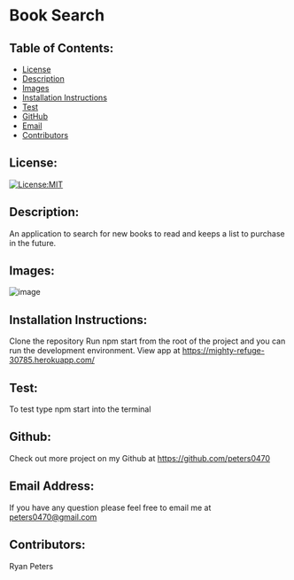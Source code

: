 # Book Search
  ## Table of Contents: 
  - [License](#license)
  - [Description](#description)
  - [Images](#images)
  - [Installation Instructions](#installation-Instructions)
  - [Test](#test)
  - [GitHub](#gitHub)
  - [Email](#email-address)
  - [Contributors](#contributors)

  ## License:
  [![License:MIT](https://img.shields.io/badge/License-MIT-yellow.svg)](https://opensource.org/licenses/MIT)

  ## Description:
  An application to search for new books to read and keeps a list to purchase in the future.

  ## Images:
  ![image](https://user-images.githubusercontent.com/71112436/112034803-e1420200-8b0c-11eb-9735-42fe7625d40e.png)

  ## Installation Instructions: 
  Clone the repository
Run npm start from the root of the project and you can run the development environment.
View app at https://mighty-refuge-30785.herokuapp.com/

  ## Test: 
  To test type npm start into the terminal

  ## Github: 
  Check out more project on my Github at https://github.com/peters0470

  ## Email Address:
  If you have any question please feel free to email me at peters0470@gmail.com

  ## Contributors:
  Ryan Peters
  
